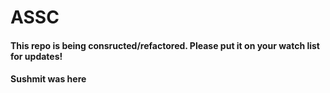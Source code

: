 # ASSC
#### This repo is being consructed/refactored. Please put it on your watch list for updates!

#### Sushmit was here
